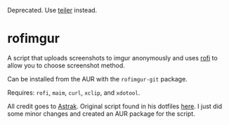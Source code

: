 Deprecated. Use [teiler](https://github.com/carnager/teiler) instead.

# rofimgur

A script that uploads screenshots to imgur anonymously and uses [rofi](https://github.com/DaveDavenport/rofi) to allow you to choose screenshot method.

Can be installed from the AUR with the `rofimgur-git` package.

Requires: `rofi`, `maim`, `curl`, `xclip`, and `xdotool`.

All credit goes to [Astrak](https://git.astrak.co/astrak). Original script found in his dotfiles [here](https://git.astrak.co/astrak/dots/src/branch/master/rofi/.config/rofi/scripts/maim_imgur.sh). I just did some minor changes and created an AUR package for the script.
